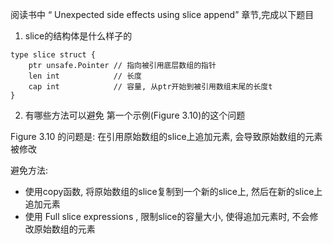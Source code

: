 阅读书中 “ Unexpected side effects using slice append” 章节,完成以下题目

1. slice的结构体是什么样子的

```
type slice struct {
	ptr unsafe.Pointer // 指向被引用底层数组的指针
	len int            // 长度
	cap int            // 容量, 从ptr开始到被引用数组末尾的长度t
}
```

2. 有哪些方法可以避免 第一个示例(Figure 3.10)的这个问题

Figure 3.10 的问题是: 在引用原始数组的slice上追加元素, 会导致原始数组的元素被修改

避免方法:

- 使用copy函数, 将原始数组的slice复制到一个新的slice上, 然后在新的slice上追加元素
- 使用 Full slice expressions , 限制slice的容量大小, 使得追加元素时, 不会修改原始数组的元素